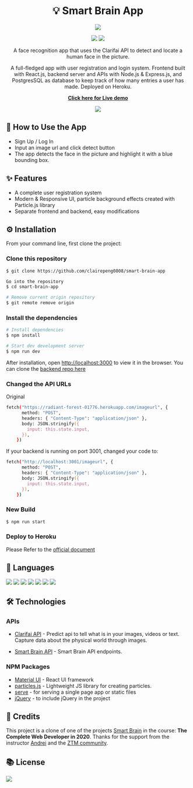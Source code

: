 # <div align='center'>💡 Smart Brain App</div>

<div align='center'>
<p>
    <img src="https://www.herokucdn.com/deploy/button.svg"/><p>
    <a href="https://smart-brain-claire.herokuapp.com/"><img src="https://img.shields.io/website?down_color=grey&down_message=offline&style=flat-square&up_color=brightgreen&up_message=online&url=https%3A%2F%2Fsmart-brain-claire.herokuapp.com%2F" /></a>
    <img src="https://img.shields.io/npm/v/react?label=react&style=flat-square&color=9cf"/>

</p>
<p>
A face recognition app that uses the Clarifai API to detect and locate a human face in the picture.

A full-fledged app with user registration and login system. Frontend built with React.js, backend server and APIs with Node.js & Express.js, and PostgresSQL as database to keep track of how many entries a user has made. Deployed on Heroku.

</p>
<p><strong><a href="https://smart-brain-claire.herokuapp.com/">
Click here for Live demo</a></strong>
</p>
<img src="./src/assets/demo.gif"/>
</div>

## 📕 How to Use the App

- Sign Up / Log In
- Input an image url and click detect button
- The app detects the face in the picture and highlight it with a blue bounding box.

## ✨ Features

- A complete user registration system
- Modern & Responsive UI, particle background effects created with Particle.js library
- Separate frontend and backend, easy modifications

## ⚙️ Installation

From your command line, first clone the project:

### Clone this repository

```zsh
$ git clone https://github.com/clairepeng0808/smart-brain-app

Go into the repository
$ cd smart-brain-app

# Remove current origin repository
$ git remote remove origin
```

### Install the dependencies

```zsh
# Install dependencies
$ npm install

# Start dev development server
$ npm run dev
```

After installation, open [http://localhost:3000](http://localhost:3000) to view it in the browser. You can clone the [backend repo here](https://github.com/clairepeng0808/smart-brain-api)

### Changed the API URLs

Original

```zsh
fetch("https://radiant-forest-01776.herokuapp.com/imageurl", {
      method: "POST",
      headers: { "Content-Type": "application/json" },
      body: JSON.stringify({
        input: this.state.input,
      }),
    })
```

If your backend is running on port 3001, changed your code to:

```zsh
fetch("http://localhost:3001/imageurl", {
      method: "POST",
      headers: { "Content-Type": "application/json" },
      body: JSON.stringify({
        input: this.state.input,
      }),
    })
```

### New Build

```zsh
$ npm run start
```

### Deploy to Heroku

Please Refer to the [official document](https://devcenter.heroku.com/articles/git#tracking-your-app-in-git)

## 🤟 Languages

<div>
<img src="https://img.shields.io/badge/javascript%20-%23323330.svg?&style=for-the-badge&logo=javascript&logoColor=%23F7DF1E"/>
<img src="https://img.shields.io/badge/react%20-%2320232a.svg?&style=for-the-badge&logo=react&logoColor=%2361DAFB"/>
<img src="https://img.shields.io/badge/node.js%20-%2343853D.svg?&style=for-the-badge&logo=node.js&logoColor=white"/>
<img src="https://img.shields.io/badge/express.js%20-%23404d59.svg?&style=for-the-badge"/>
<img src="https://img.shields.io/badge/postgres-%23316192.svg?&style=for-the-badge&logo=postgresql&logoColor=white"/>
<img src="https://img.shields.io/badge/html5%20-%23E34F26.svg?&style=for-the-badge&logo=html5&logoColor=white"/>
<img src="https://img.shields.io/badge/css3%20-%231572B6.svg?&style=for-the-badge&logo=css3&logoColor=white"/>
</div>

## 🛠️ Technologies

### APIs

- [Clarifai API](https://www.clarifai.com/models/face-detection) - Predict api to tell what is in your images, videos or text. Capture data about the physical world through images.

- [Smart Brain API](https://github.com/clairepeng0808/smart-brain-api) - Smart Brain API endpoints.

### NPM Packages

- [Material UI](https://material-ui.com/getting-started/installation/) - React UI framework
- [particles.js](https://vincentgarreau.com/particles.js/) - Lightweight JS library for creating particles.
- [serve](https://www.npmjs.com/package/serve) - for serving a single page app or static files
- [jQuery](https://www.npmjs.com/package/jquery) - to include jQuery in the project

## 💎 Credits

This project is a clone of one of the projects [Smart Brain](https://github.com/aneagoie/smart-brain) in the course: **The Complete Web Developer in 2020**. Thanks for the support from the instructor [Andrei](https://github.com/aneagoie) and the [ZTM community](https://github.com/zero-to-mastery).

## 📚 License

<img src="https://img.shields.io/github/license/clairepeng0808/smart-brain-app?style=flat-square&color=9cf" />
